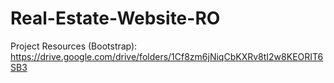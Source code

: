 # Real-Estate-Website-RO
Project Resources (Bootstrap): https://drive.google.com/drive/folders/1Cf8zm6jNiqCbKXRv8tI2w8KEORIT6SB3
